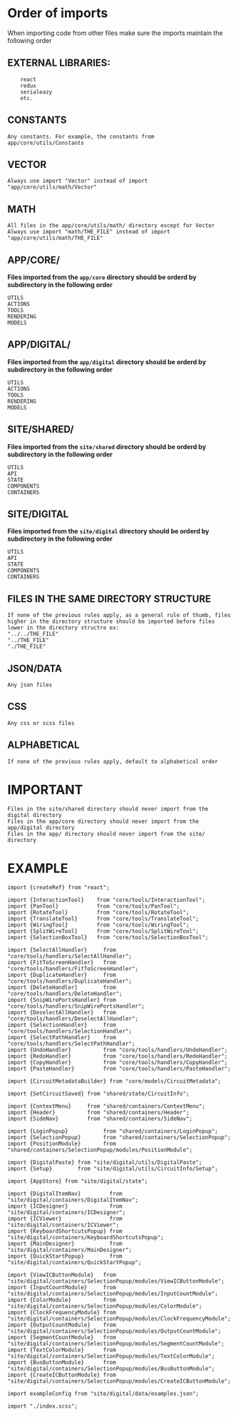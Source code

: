 # Order of imports #
When importing code from other files make sure the imports maintain the following order

## EXTERNAL LIBRARIES: ##
        react
        redux
        serialeazy
        etc.
        

## CONSTANTS ##
    Any constants. For example, the constants from app/core/utils/Constants
## VECTOR ##   
    Always use import "Vector" instead of import "app/core/utils/math/Vector"

## MATH ##
    All files in the app/core/utils/math/ directory except for Vector
    Always use import "math/THE_FILE" instead of import "app/core/utils/math/THE_FILE"


## APP/CORE/ ##
**Files imported from the `app/core` directory should be orderd by subdirectory in the following order**
    
    UTILS
    ACTIONS
    TOOLS
    RENDERING
    MODELS
## APP/DIGITAL/ ##
**Files imported from the `app/digital` directory should be orderd by subdirectory in the following order**
    
    UTILS
    ACTIONS
    TOOLS
    RENDERING
    MODELS

## SITE/SHARED/ ##
**Files imported from the `site/shared` directory should be orderd by subdirectory in the following order**
    
    UTILS
    API
    STATE
    COMPONENTS
    CONTAINERS
## SITE/DIGITAL ##
**Files imported from the `site/digital` directory should be orderd by subdirectory in the following order**
    
    UTILS
    API
    STATE
    COMPONENTS
    CONTAINERS
    
## FILES IN THE SAME DIRECTORY STRUCTURE ##
    If none of the previous rules apply, as a general rule of thumb, files higher in the directory structure should be imported before files lower in the directory structre ex:
    "../../THE_FILE"
    "../THE_FILE"
    "./THE_FILE"

## JSON/DATA ##
    Any json files

## CSS ##
    Any css or scss files

## ALPHABETICAL ##
    If none of the previous rules apply, default to alphabetical order
    
# IMPORTANT #
    Files in the site/shared directory should never import from the digital directory
    Files in the app/core directory should never import from the app/digital directory
    Files in the app/ directory should never import from the site/ directory 

# EXAMPLE #
    import {createRef} from "react";

    import {InteractionTool}    from "core/tools/InteractionTool";
    import {PanTool}            from "core/tools/PanTool";
    import {RotateTool}         from "core/tools/RotateTool";
    import {TranslateTool}      from "core/tools/TranslateTool";
    import {WiringTool}         from "core/tools/WiringTool";
    import {SplitWireTool}      from "core/tools/SplitWireTool";
    import {SelectionBoxTool}   from "core/tools/SelectionBoxTool";

    import {SelectAllHandler}     from "core/tools/handlers/SelectAllHandler";
    import {FitToScreenHandler}   from "core/tools/handlers/FitToScreenHandler";
    import {DuplicateHandler}     from "core/tools/handlers/DuplicateHandler";
    import {DeleteHandler}        from "core/tools/handlers/DeleteHandler";
    import {SnipWirePortsHandler} from "core/tools/handlers/SnipWirePortsHandler";
    import {DeselectAllHandler}   from "core/tools/handlers/DeselectAllHandler";
    import {SelectionHandler}     from "core/tools/handlers/SelectionHandler";
    import {SelectPathHandler}    from "core/tools/handlers/SelectPathHandler";
    import {UndoHandler}          from "core/tools/handlers/UndoHandler";
    import {RedoHandler}          from "core/tools/handlers/RedoHandler";
    import {CopyHandler}          from "core/tools/handlers/CopyHandler";
    import {PasteHandler}         from "core/tools/handlers/PasteHandler";

    import {CircuitMetadataBuilder} from "core/models/CircuitMetadata";

    import {SetCircuitSaved} from "shared/state/CircuitInfo";

    import {ContextMenu}     from "shared/containers/ContextMenu";
    import {Header}          from "shared/containers/Header";
    import {SideNav}         from "shared/containers/SideNav";

    import {LoginPopup}           from "shared/containers/LoginPopup";
    import {SelectionPopup}       from "shared/containers/SelectionPopup";
    import {PositionModule}       from "shared/containers/SelectionPopup/modules/PositionModule";

    import {DigitalPaste} from "site/digital/utils/DigitalPaste";
    import {Setup}        from "site/digital/utils/CircuitInfo/Setup";

    import {AppStore} from "site/digital/state";

    import {DigitalItemNav}         from "site/digital/containers/DigitalItemNav";
    import {ICDesigner}             from "site/digital/containers/ICDesigner";
    import {ICViewer}               from "site/digital/containers/ICViewer";
    import {KeyboardShortcutsPopup} from "site/digital/containers/KeyboardShortcutsPopup";
    import {MainDesigner}           from "site/digital/containers/MainDesigner";
    import {QuickStartPopup}        from "site/digital/containers/QuickStartPopup";

    import {ViewICButtonModule}   from "site/digital/containers/SelectionPopup/modules/ViewICButtonModule";
    import {InputCountModule}     from "site/digital/containers/SelectionPopup/modules/InputCountModule";
    import {ColorModule}          from "site/digital/containers/SelectionPopup/modules/ColorModule";
    import {ClockFrequencyModule} from "site/digital/containers/SelectionPopup/modules/ClockFrequencyModule";
    import {OutputCountModule}    from "site/digital/containers/SelectionPopup/modules/OutputCountModule";
    import {SegmentCountModule}   from "site/digital/containers/SelectionPopup/modules/SegmentCountModule";
    import {TextColorModule}      from "site/digital/containers/SelectionPopup/modules/TextColorModule";
    import {BusButtonModule}      from "site/digital/containers/SelectionPopup/modules/BusButtonModule";
    import {CreateICButtonModule} from "site/digital/containers/SelectionPopup/modules/CreateICButtonModule";

    import exampleConfig from "site/digital/data/examples.json";

    import "./index.scss";
